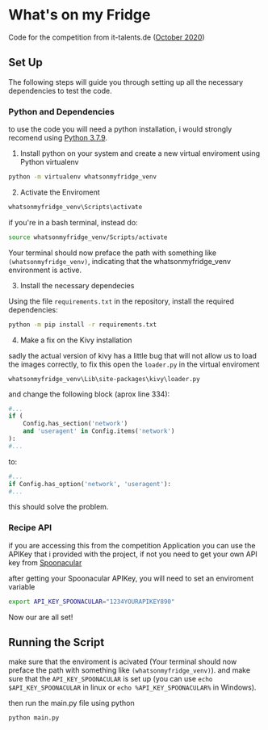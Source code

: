 # What's on my Fridge

Code for the competition from it-talents.de ([October 2020](https://www.it-talents.de/foerderung/code-competition/code-competition-10-2020-edeka-digital))

## Set Up

The following steps will guide you through setting up all the necessary dependencies to test the code.

### Python and Dependencies

to use the code you will need a python installation, i would strongly recomend using [Python 3.7.9](https://www.python.org/downloads/release/python-379/).

1. Install python on your system and create a new virtual enviroment using Python virtualenv

```bash
python -m virtualenv whatsonmyfridge_venv
```

2. Activate the Enviroment
```bash
whatsonmyfridge_venv\Scripts\activate
```
if you're in a bash terminal, instead do:
```bash
source whatsonmyfridge_venv/Scripts/activate
```
Your terminal should now preface the path with something like ```(whatsonmyfridge_venv)```, indicating that the whatsonmyfridge_venv environment is active. 

3. Install the necessary dependecies

Using the file ```requirements.txt``` in the repository, install the required dependencies:

```bash
python -m pip install -r requirements.txt
```

4. Make a fix on the Kivy installation

sadly the actual version of kivy has a little bug that will not allow us to load the images correctly, to fix this open the ```loader.py``` in the virtual enviroment

```
whatsonmyfridge_venv\Lib\site-packages\kivy\loader.py
```
and change the following block (aprox line 334):
```python
#...
if (
    Config.has_section('network')
    and 'useragent' in Config.items('network')
):
#...
```
to:
```python
#...
if Config.has_option('network', 'useragent'):
#...
```

this should solve the problem.

### Recipe API

if you are accessing this from the competition Application you can use the APIKey that i provided with the project, if not you need to get your own API key from [Spoonacular](https://spoonacular.com/food-api/console#Profile)

after getting your Spoonacular APIKey, you will need to set an enviroment variable

```bash
export API_KEY_SPOONACULAR="1234YOURAPIKEY890"
```

Now our are all set!

## Running the Script

make sure that the enviroment is acivated (Your terminal should now preface the path with something like ```(whatsonmyfridge_venv)```). and make sure that the ```API_KEY_SPOONACULAR``` is set up (you can use ```echo $API_KEY_SPOONACULAR``` in linux or ```echo %API_KEY_SPOONACULAR%``` in Windows).

then run the main.py file using python

```bash
python main.py
```

